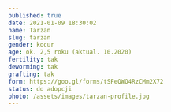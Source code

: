 ```yaml
---
published: true
date: 2021-01-09 18:30:02
name: Tarzan
slug: tarzan
gender: kocur
age: ok. 2,5 roku (aktual. 10.2020)
fertility: tak
deworming: tak
grafting: tak
form: https://goo.gl/forms/tSFeQWO4RzCMm2X72
status: do adopcji
photo: /assets/images/tarzan-profile.jpg
---
```

